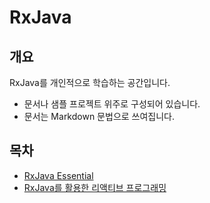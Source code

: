 # RxJava
## 개요
RxJava를 개인적으로 학습하는 공간입니다.
* 문서나 샘플 프로젝트 위주로 구성되어 있습니다.
* 문서는 Markdown 문법으로 쓰여집니다.

## 목차
* [RxJava Essential](https://github.com/yenarue/myStudyRepo/tree/master/RxJava/rxjava-essentials-master)
* [RxJava를 활용한 리액티브 프로그래밍](https://github.com/yenarue/myStudyRepo/tree/master/RxJava/Reactive_Programming_with_RxJava)
